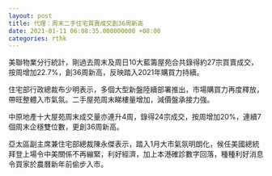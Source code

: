```yaml
---
layout: post
title: 代理：周末二手住宅買賣成交創36周新高
date: 2021-01-11 06:08:35.000000000 +08:00
categories: rthk
---
```


美聯物業分行統計，剛過去周末及周日10大藍籌屋苑合共錄得約27宗買賣成交，按周增加22.7%，創36周新高，反映踏入2021年購買力持續。

住宅部行政總裁布少明表示，多個大型新盤陸續部署推出，市場購買力再度釋放，帶旺整體入市氣氛。二手屋苑周末睇樓量增加，減價盤承接力強。

中原地產十大屋苑周末成交量亦連升4周，錄得24宗成交，按周增加20%，連續7個周末企穩雙位數，更創36周新高。

亞太區副主席兼住宅部總裁陳永傑表示，踏入1月大市氣氛明朗化，候任美國總統拜登上場令中美關係不再繃緊，利好經濟，加上本港確診數字回落，種種利好消息令買家於農曆新年前偷步入市。
